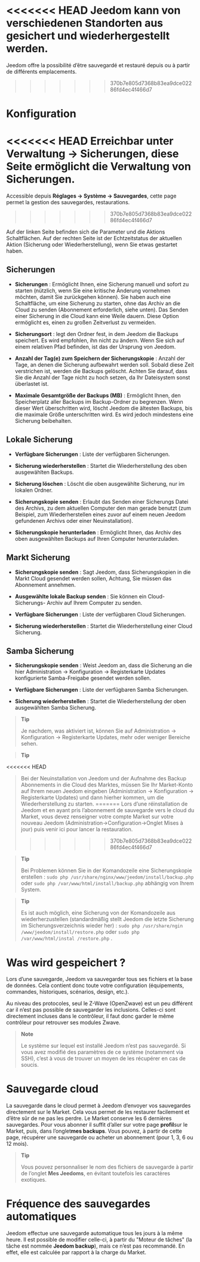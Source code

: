 <<<<<<< HEAD
Jeedom kann von verschiedenen Standorten aus gesichert und
wiederhergestellt werden.
=======
Jeedom offre la possibilité d’être sauvegardé et restauré depuis ou à partir
de différents emplacements.
>>>>>>> 370b7e805d7368b83ea9dce02286fd4ec4f466d7

Konfiguration
=============

<<<<<<< HEAD
Erreichbar unter **Verwaltung → Sicherungen**, diese Seite ermöglicht die Verwaltung von Sicherungen.
=======
Accessible depuis **Réglages → Système → Sauvegardes**, cette page permet la
gestion des sauvegardes, restaurations.
>>>>>>> 370b7e805d7368b83ea9dce02286fd4ec4f466d7

Auf der linken Seite befinden sich die Parameter und die Aktions Schaltflächen. Auf der rechten Seite ist der Echtzeitstatus der aktuellen Aktion (Sicherung oder Wiederherstellung), wenn Sie etwas gestartet haben.

**Sicherungen** 
---------------

-   **Sicherungen** : Ermöglicht Ihnen, eine Sicherung manuell und sofort zu
    starten (nützlich, wenn Sie eine kritische Änderung vornehmen möchten, 
    damit Sie zurückgehen können). Sie haben auch eine Schaltfläche, um eine 
    Sicherung zu starten, ohne das Archiv an die Cloud zu senden
    (Abonnement erforderlich, siehe unten). Das Senden einer
    Sicherung in die Cloud kann eine Weile dauern. Diese Option
    ermöglicht es, einen zu großen Zeitverlust zu vermeiden.

-   **Sicherungsort** : legt den Ordner fest, in dem Jeedom die Backups
    speichert. Es wird empfohlen, ihn nicht zu ändern. Wenn Sie sich
    auf einem relativen Pfad befinden,
    ist das der Ursprung von Jeedom.

-   **Anzahl der Tag(e) zum Speichern der Sicherungskopie** : Anzahl der
    Tage, an denen die Sicherung aufbewahrt werden soll. Sobald diese Zeit
    verstrichen ist, werden die Backups gelöscht. Achten Sie darauf, dass Sie die
    Anzahl der Tage nicht zu hoch setzen, da Ihr Dateisystem sonst
    überlastet ist.

-   **Maximale Gesamtgröße der Backups (MB)** : Ermöglicht Ihnen, den
    Speicherplatz aller Backups im Backup-Ordner zu begrenzen. Wenn dieser
    Wert überschritten wird, löscht Jeedom die ältesten Backups, bis die
    maximale Größe unterschritten wird. Es wird jedoch mindestens
    eine Sicherung beibehalten.

**Lokale Sicherung**
-----------------------

-   **Verfügbare Sicherungen** : Liste der verfügbaren Sicherungen.

-   **Sicherung wiederherstellen** : Startet die Wiederherstellung des oben
    ausgewählten Backups.

-   **Sicherung löschen** : Löscht die oben ausgewählte Sicherung,
    nur im lokalen Ordner.

-   **Sicherungskopie senden** : Erlaubt das Senden einer Sicherungs Datei des
    Archivs, zu dem aktuellen Computer den man gerade benutzt
    (zum Beispiel, zum Wiederherstellen eines zuvor auf einem neuen
    Jeedom gefundenen Archivs oder einer Neuinstallation).

-   **Sicherungskopie herunterladen** : Ermöglicht Ihnen, das Archiv des
    oben ausgewählten Backups auf Ihren Computer herunterzuladen.

**Markt Sicherung**
----------------------

-   **Sicherungskopie senden** : Sagt Jeedom, dass Sicherungskopien in die
    Markt Cloud gesendet werden sollen, Achtung, Sie müssen
    das Abonnement annehmen.

-   **Ausgewählte lokale Backup senden** :  Sie können ein Cloud-Sicherungs-
    Archiv auf Ihrem Computer zu senden.

-   **Verfügbare Sicherungen** :  Liste der verfügbaren
    Cloud Sicherungen.

-   **Sicherung wiederherstellen** : Startet die Wiederherstellung einer
    Cloud Sicherung.

**Samba Sicherung**
---------------------

-   **Sicherungskopie senden** : Weist Jeedom an, dass die Sicherung an die
    hier Administration → Konfiguration → Registerkarte Updates
    konfigurierte Samba-Freigabe gesendet werden sollen.

-   **Verfügbare Sicherungen** :  Liste der verfügbaren
    Samba Sicherungen.

-   **Sicherung wiederherstellen** : Startet die Wiederherstellung der oben 
    ausgewählten Samba Sicherung.

> **Tip**
>
> Je nachdem, was aktiviert ist, können Sie auf
> Administration → Konfiguration → Registerkarte Updates, mehr oder
> weniger Bereiche sehen.

> **Tip**
>
<<<<<<< HEAD
> Bei der Neuinstallation von Jeedom und der Aufnahme des Backup
> Abonnements in die Cloud des Marktes, müssen Sie Ihr Market-Konto auf 
> Ihrem neuen Jeedom eingeben (Administration → Konfiguration →
> Registerkarte Updates) und dann hierher kommen, um die Wiederherstellung zu starten.
=======
> Lors d’une réinstallation de Jeedom et en ayant pris l’abonnement de
> sauvegarde vers le cloud du Market, vous devez renseigner votre compte
> Market sur votre nouveau Jeedom (Administration→Configuration→Onglet
> Mises à jour) puis venir ici pour lancer la restauration.
>>>>>>> 370b7e805d7368b83ea9dce02286fd4ec4f466d7

> **Tip**
>
> Bei Problemen können Sie in der Komandozeile eine Sicherungskopie
> erstellen : `sudo php /usr/share/nginx/www/jeedom/install/backup.php`
> oder `sudo php /var/www/html/install/backup.php` abhängig von Ihrem System.

> **Tip**
>
> Es ist auch möglich, eine Sicherung von der Komandozeile aus
> wiederherzustellen (standardmäßig stellt Jeedom die letzte Sicherung im
> Sicherungsverzeichnis wieder her) : `sudo php /usr/share/ngin
> /www/jeedom/install/restore.php` oder `sudo php /var/www/html/instal
> /restore.php` .

Was wird gespeichert ?
==============================

Lors d’une sauvegarde, Jeedom va sauvegarder tous ses fichiers et la
base de données. Cela contient donc toute votre configuration
(équipements, commandes, historiques, scénarios, design, etc.).

Au niveau des protocoles, seul le Z-Wave (OpenZwave) est un peu
différent car il n’est pas possible de sauvegarder les inclusions.
Celles-ci sont directement incluses dans le contrôleur, il faut donc
garder le même contrôleur pour retrouver ses modules Zwave.

> **Note**
>
> Le système sur lequel est installé Jeedom n’est pas sauvegardé. Si
> vous avez modifié des paramètres de ce système (notamment via SSH),
> c’est à vous de trouver un moyen de les récupérer en cas de soucis.

Sauvegarde cloud 
================

La sauvegarde dans le cloud permet à Jeedom d’envoyer vos sauvegardes
directement sur le Market. Cela vous permet de les restaurer facilement
et d’être sûr de ne pas les perdre. Le Market conserve les 6 dernières
sauvegardes. Pour vous abonner il suffit d’aller sur votre page
**profil**sur le Market, puis, dans l’onglet**mes backups**. Vous
pouvez, à partir de cette page, récupérer une sauvegarde ou acheter un
abonnement (pour 1, 3, 6 ou 12 mois).

> **Tip**
>
> Vous pouvez personnaliser le nom des fichiers de sauvegarde à partir
> de l’onglet **Mes Jeedoms**, en évitant toutefois les caractères
> exotiques.

Fréquence des sauvegardes automatiques 
======================================

Jeedom effectue une sauvegarde automatique tous les jours à la même
heure. Il est possible de modifier celle-ci, à partir du "Moteur de
tâches" (la tâche est nommée **Jeedom backup**), mais ce n’est pas
recommandé. En effet, elle est calculée par rapport à la charge du
Market.
